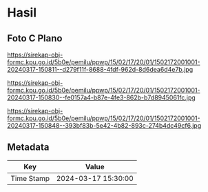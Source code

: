 # Hasil

## Foto C Plano

https://sirekap-obj-formc.kpu.go.id/5b0e/pemilu/ppwp/15/02/17/20/01/1502172001001-20240317-150811--d279f11f-8688-4fdf-962d-8d6dea6d4e7b.jpg

https://sirekap-obj-formc.kpu.go.id/5b0e/pemilu/ppwp/15/02/17/20/01/1502172001001-20240317-150830--fe0157a4-b87e-4fe3-862b-b7d8945061fc.jpg

https://sirekap-obj-formc.kpu.go.id/5b0e/pemilu/ppwp/15/02/17/20/01/1502172001001-20240317-150848--393bf83b-5e42-4b82-893c-274b4dc49cf6.jpg


## Metadata

| Key        | Value               |
| ---------- | ------------------- |
| Time Stamp | 2024-03-17 15:30:00 |



